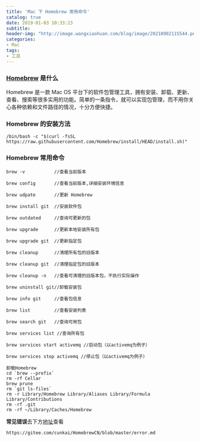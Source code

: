 ```yaml
---
title: 'Mac 下 Homebrew 常用命令'
catalog: true
date: 2019-01-03 10:33:23
subtitle:
header-img: "http://image.wangxiaohuan.com/blog/image/20210902115544.png"
categories:
- Mac
tags:
- 工具
---
```


###  [Homebrew](https://brew.sh/index_zh-cn.html) 是什么

Homebrew 是一款 Mac OS 平台下的软件包管理工具，拥有安装、卸载、更新、查看、搜索等很多实用的功能。简单的一条指令，就可以实现包管理，而不用你关心各种依赖和文件路径的情况，十分方便快捷。



### Homebrew 的安装方法

`/bin/bash -c "$(curl -fsSL https://raw.githubusercontent.com/Homebrew/install/HEAD/install.sh)"`



### Homebrew 常用命令



```
brew -v           //查看当前版本

brew config       //查看当前版本,详细安装环境信息

brew udpate       //更新 Homebrew

brew install git  //安装软件包

brew outdated     //查询可更新的包

brew upgrade      //更新本地安装所有包

brew upgrade git  //更新指定包

brew cleanup      //清理所有包的旧版本

brew cleanup git  //清理指定包的旧版本

brew cleanup -n   //查看可清理的旧版本包，不执行实际操作

brew uninstall git//卸载安装包

brew info git     //查看包信息

brew list         //查看安装列表

brew search git   //查询可用包

brew services list //查询所有包

brew services start activemq //启动包（以activemq为例子）

brew services stop activemq //停止包（以activemq为例子）

卸载Homebrew
cd `brew --prefix`
rm -rf Cellar
brew prune
rm `git ls-files`
rm -r Library/Homebrew Library/Aliases Library/Formula Library/Contributions
rm -rf .git
rm -rf ~/Library/Caches/Homebrew
```



**常见错误**去下方[地址](https://link.zhihu.com/?target=https%3A//gitee.com/cunkai/HomebrewCN/blob/master/error.md)查看

```text
https://gitee.com/cunkai/HomebrewCN/blob/master/error.md
```
